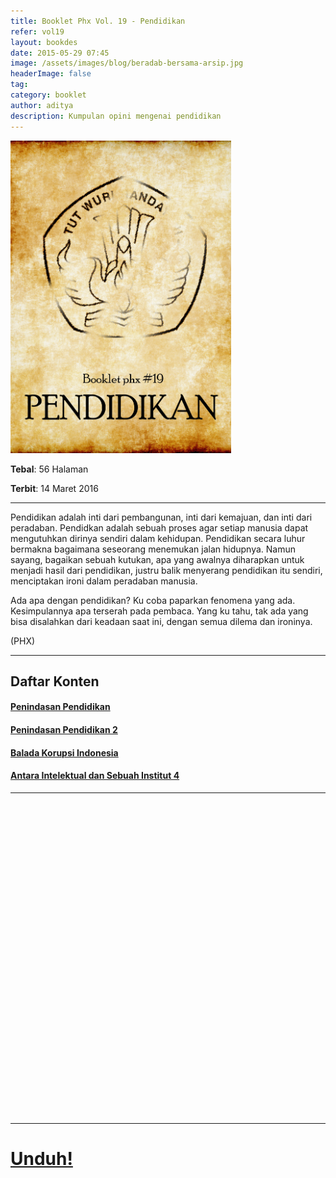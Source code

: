 ```yaml
---
title: Booklet Phx Vol. 19 - Pendidikan
refer: vol19
layout: bookdes
date: 2015-05-29 07:45
image: /assets/images/blog/beradab-bersama-arsip.jpg
headerImage: false
tag:
category: booklet
author: aditya
description: Kumpulan opini mengenai pendidikan
---
```


<img class="image" src="/assets/images/cover/booklet19.jpg" alt="__" height="500px">

__Tebal__: 56 Halaman

__Terbit__: 14 Maret 2016

***

Pendidikan adalah inti dari pembangunan, inti dari kemajuan, dan inti dari peradaban. Pendidkan adalah sebuah proses agar setiap manusia dapat mengutuhkan dirinya sendiri dalam kehidupan. Pendidikan secara luhur bermakna bagaimana seseorang menemukan jalan hidupnya. Namun sayang, bagaikan sebuah kutukan, apa yang awalnya diharapkan untuk menjadi hasil dari pendidikan, justru balik menyerang pendidikan itu sendiri, menciptakan ironi dalam peradaban manusia.

Ada apa dengan pendidikan? Ku coba paparkan fenomena yang ada. Kesimpulannya apa terserah pada pembaca. Yang ku tahu, tak ada yang bisa disalahkan dari keadaan saat ini, dengan semua dilema dan ironinya.

(PHX)

***

## Daftar Konten

#### [Penindasan Pendidikan][1]

#### [Penindasan Pendidikan 2][2]

#### [Balada Korupsi Indonesia][3]

#### [Antara Intelektual dan Sebuah Institut 4][4]

[1]: http://phoenixfin.github.io/penindasan-pendidikan
[2]: http://phoenixfin.github.io/penindasan-pendidikan-2
[3]: http://phoenixfin.github.io/balada-korupsi-indonesia
[4]: http://phoenixfin.github.io/antara-intelektual-dan-sebuah-institut-4

***

<div data-configid="7319434/60844456" style="width:100%; height:500px;" class="issuuembed"></div>
<script type="text/javascript" src="//e.issuu.com/embed.js" async="true"></script>

***

# [Unduh!][akses]

[akses]: http://phoenixfin.github.io/assets/pdf/bookletphx/booklet19.pdf

